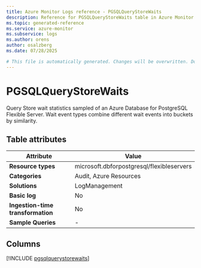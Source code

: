 ```yaml
---
title: Azure Monitor Logs reference - PGSQLQueryStoreWaits
description: Reference for PGSQLQueryStoreWaits table in Azure Monitor Logs.
ms.topic: generated-reference
ms.service: azure-monitor
ms.subservice: logs
ms.author: orens
author: osalzberg
ms.date: 07/28/2025

# This file is automatically generated. Changes will be overwritten. Do not change this file directly.
---
```


# PGSQLQueryStoreWaits

Query Store wait statistics sampled of an Azure Database for PostgreSQL Flexible Server. Wait event types combine different wait events into buckets by similarity.


## Table attributes

|Attribute|Value|
|---|---|
|**Resource types**|microsoft.dbforpostgresql/flexibleservers|
|**Categories**|Audit, Azure Resources|
|**Solutions**| LogManagement|
|**Basic log**|No|
|**Ingestion-time transformation**|No|
|**Sample Queries**|-|



## Columns
  
[!INCLUDE [pgsqlquerystorewaits](~/reusable-content/ce-skilling/azure/includes/azure-monitor/reference/tables/pgsqlquerystorewaits-include.md)]
